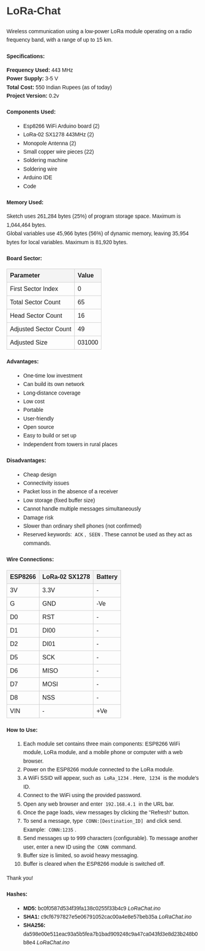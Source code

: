 <!DOCTYPE html>
<html lang="en">
<head>
    <meta charset="UTF-8">
    <meta name="viewport" content="width=device-width, initial-scale=1.0">
    <title>LoRa-Chat</title>
    <style>
        body {
            font-family: Arial, sans-serif;
            line-height: 1.6;
            margin: 20px;
        }
        h1 {
            color: #333;
        }
        .section {
            margin-bottom: 20px;
        }
        .section-title {
            font-weight: bold;
            margin-bottom: 5px;
        }
        .list {
            margin-left: 20px;
        }
        .table {
            border-collapse: collapse;
            width: 100%;
        }
        .table th, .table td {
            border: 1px solid #ccc;
            padding: 8px;
            text-align: left;
        }
        .table th {
            background-color: #f4f4f4;
        }
        code {
            background: #f9f9f9;
            padding: 2px 4px;
            border-radius: 4px;
        }
    </style>
</head>
<body>

<h1>LoRa-Chat</h1>

<div class="section">
    <p>Wireless communication using a low-power LoRa module operating on a radio frequency band, with a range of up to 15 km.</p>
</div>

<div class="section">
    <div class="section-title">Specifications:</div>
    <p><strong>Frequency Used:</strong> 443 MHz<br>
       <strong>Power Supply:</strong> 3-5 V<br>
       <strong>Total Cost:</strong> 550 Indian Rupees (as of today)<br>
       <strong>Project Version:</strong> 0.2v</p>
</div>

<div class="section">
    <div class="section-title">Components Used:</div>
    <ul class="list">
        <li>Esp8266 WiFi Arduino board (2)</li>
        <li>LoRa-02 SX1278 443MHz (2)</li>
        <li>Monopole Antenna (2)</li>
        <li>Small copper wire pieces (22)</li>
        <li>Soldering machine</li>
        <li>Soldering wire</li>
        <li>Arduino IDE</li>
        <li>Code</li>
    </ul>
</div>

<div class="section">
    <div class="section-title">Memory Used:</div>
    <p>Sketch uses 261,284 bytes (25%) of program storage space. Maximum is 1,044,464 bytes.<br>
       Global variables use 45,966 bytes (56%) of dynamic memory, leaving 35,954 bytes for local variables. Maximum is 81,920 bytes.</p>
</div>

<div class="section">
    <div class="section-title">Board Sector:</div>
    <table class="table">
        <tr><th>Parameter</th><th>Value</th></tr>
        <tr><td>First Sector Index</td><td>0</td></tr>
        <tr><td>Total Sector Count</td><td>65</td></tr>
        <tr><td>Head Sector Count</td><td>16</td></tr>
        <tr><td>Adjusted Sector Count</td><td>49</td></tr>
        <tr><td>Adjusted Size</td><td>031000</td></tr>
    </table>
</div>

<div class="section">
    <div class="section-title">Advantages:</div>
    <ul class="list">
        <li>One-time low investment</li>
        <li>Can build its own network</li>
        <li>Long-distance coverage</li>
        <li>Low cost</li>
        <li>Portable</li>
        <li>User-friendly</li>
        <li>Open source</li>
        <li>Easy to build or set up</li>
        <li>Independent from towers in rural places</li>
    </ul>
</div>

<div class="section">
    <div class="section-title">Disadvantages:</div>
    <ul class="list">
        <li>Cheap design</li>
        <li>Connectivity issues</li>
        <li>Packet loss in the absence of a receiver</li>
        <li>Low storage (fixed buffer size)</li>
        <li>Cannot handle multiple messages simultaneously</li>
        <li>Damage risk</li>
        <li>Slower than ordinary shell phones (not confirmed)</li>
        <li>Reserved keywords: <code>ACK</code>, <code>SEEN</code>. These cannot be used as they act as commands.</li>
    </ul>
</div>

<div class="section">
    <div class="section-title">Wire Connections:</div>
    <table class="table">
        <tr><th>ESP8266</th><th>LoRa-02 SX1278</th><th>Battery</th></tr>
        <tr><td>3V</td><td>3.3V</td><td>-</td></tr>
        <tr><td>G</td><td>GND</td><td>-Ve</td></tr>
        <tr><td>D0</td><td>RST</td><td>-</td></tr>
        <tr><td>D1</td><td>DI00</td><td>-</td></tr>
        <tr><td>D2</td><td>DI01</td><td>-</td></tr>
        <tr><td>D5</td><td>SCK</td><td>-</td></tr>
        <tr><td>D6</td><td>MISO</td><td>-</td></tr>
        <tr><td>D7</td><td>MOSI</td><td>-</td></tr>
        <tr><td>D8</td><td>NSS</td><td>-</td></tr>
        <tr><td>VIN</td><td>-</td><td>+Ve</td></tr>
    </table>
</div>

<div class="section">
    <div class="section-title">How to Use:</div>
    <ol class="list">
        <li>Each module set contains three main components: ESP8266 WiFi module, LoRa module, and a mobile phone or computer with a web browser.</li>
        <li>Power on the ESP8266 module connected to the LoRa module.</li>
        <li>A WiFi SSID will appear, such as <code>LoRa_1234</code>. Here, <code>1234</code> is the module's ID.</li>
        <li>Connect to the WiFi using the provided password.</li>
        <li>Open any web browser and enter <code>192.168.4.1</code> in the URL bar.</li>
        <li>Once the page loads, view messages by clicking the "Refresh" button.</li>
        <li>To send a message, type <code>CONN:[Destination_ID]</code> and click send. Example: <code>CONN:1235</code>.</li>
        <li>Send messages up to 999 characters (configurable). To message another user, enter a new ID using the <code>CONN</code> command.</li>
        <li>Buffer size is limited, so avoid heavy messaging.</li>
        <li>Buffer is cleared when the ESP8266 module is switched off.</li>
    </ol>
    <p>Thank you!</p>
</div>

<div class="section">
    <div class="section-title">Hashes:</div>
    <ul class="list">
        <li><strong>MD5:</strong> bc0f0587d534f39fa138c0255f33b4c9 <em>LoRaChat.ino</em></li>
        <li><strong>SHA1:</strong> c9cf6797827e5e06791052cac00a4e8e57beb35a <em>LoRaChat.ino</em></li>
        <li><strong>SHA256:</strong> da598e00e511eac93a5b5fea7b1bad909248c9a47ca043fd3e8d23b248b0b8e4 <em>LoRaChat.ino</em></li>
    </ul>
</div>

</body>
</html>
